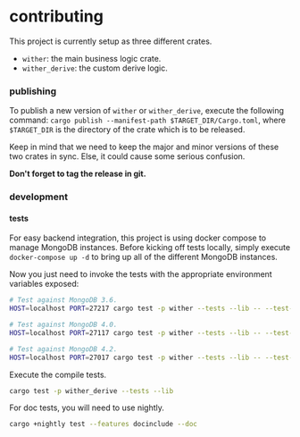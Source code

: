 contributing
============
This project is currently setup as three different crates.

- `wither`: the main business logic crate.
- `wither_derive`: the custom derive logic.

### publishing
To publish a new version of `wither` or `wither_derive`, execute the following command: `cargo publish --manifest-path $TARGET_DIR/Cargo.toml`, where `$TARGET_DIR` is the directory of the crate which is to be released.

Keep in mind that we need to keep the major and minor versions of these two crates in sync. Else, it could cause some serious confusion.

**Don't forget to tag the release in git.**

### development
#### tests
For easy backend integration, this project is using docker compose to manage MongoDB instances. Before kicking off tests locally, simply execute `docker-compose up -d` to bring up all of the different MongoDB instances.

Now you just need to invoke the tests with the appropriate environment variables exposed:

```bash
# Test against MongoDB 3.6.
HOST=localhost PORT=27217 cargo test -p wither --tests --lib -- --test-threads=1

# Test against MongoDB 4.0.
HOST=localhost PORT=27117 cargo test -p wither --tests --lib -- --test-threads=1

# Test against MongoDB 4.2.
HOST=localhost PORT=27017 cargo test -p wither --tests --lib -- --test-threads=1
```

Execute the compile tests.

```bash
cargo test -p wither_derive --tests --lib
```

For doc tests, you will need to use nightly.

```bash
cargo +nightly test --features docinclude --doc
```
